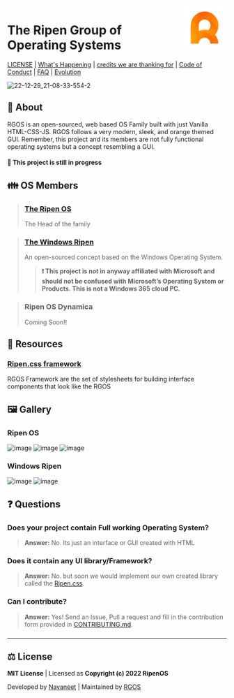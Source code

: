 <img align="right" width="100" height="100" src="Assets/General/ripenOs.png">

# The Ripen Group of Operating Systems
 [LICENSE](LICENSE) | [What's Happening](Docs/Changelog.md) | [credits we are thanking for](Docs/Credits.md) | [Code of Conduct](CODE_OF_CONDUCT.md) | [FAQ](https://github.com/ripenos/ripenos.github.io/#Questions) | [Evolution](Docs/Evolution.md)
 
 ![22-12-29_21-08-33-554-2](https://user-images.githubusercontent.com/120778877/209983105-1a1e190a-a292-4caf-8c7a-3387c6a66e5e.jpg)

## 🪪 About
 RGOS is an open-sourced, web based OS Family built with just Vanilla HTML-CSS-JS. RGOS follows a very modern, sleek, and orange themed GUI. Remember, this project and its members are not fully functional operating systems but a concept resembling a GUI. 
 #### 🚧 This project is still in progress
 
## 👪 OS Members
> ### [The Ripen OS](https://ripenos.github.io/Ripenos)
> The Head of the family

> ### [The Windows Ripen](https://ripenos.github.io/WinRipen)
> An open-sourced concept based on the Windows Operating System.
> > **❗ This project is not in anyway affiliated with Microsoft and should not be confused with Microsoft’s Operating System or Products. This is not a Windows 365 cloud PC.**

> ### Ripen OS Dynamica
> Coming Soon!!

## 🎒 Resources
### [Ripen.css framework](https://ripenos.github.io/Docs/frameworks/frameworks.html)
RGOS Framework are the set of stylesheets for building interface components that look like the RGOS

## 🖼️ Gallery

### Ripen OS

![image](https://user-images.githubusercontent.com/120778877/229289651-0974c22e-3dd2-49d0-9852-5a44060fc37a.png)
![image](https://user-images.githubusercontent.com/120778877/229289709-81825be2-d6d4-43a6-bbe6-0bb5c712b7f2.png)
![image](https://user-images.githubusercontent.com/120778877/229289883-759e93b3-03aa-42ef-8b01-0c5c4863346a.png)

### Windows Ripen

![image](https://user-images.githubusercontent.com/120778877/227715549-f398121f-1f23-400f-9ffd-da5573bea5b7.png)
![image](https://user-images.githubusercontent.com/120778877/227715613-314bc538-fdc2-43c4-957c-4ca7225de0ba.png)

## ❓ Questions

### Does your project contain Full working Operating System?
> **Answer:** No. Its just an interface or GUI created with HTML

### Does it contain any UI library/Framework?
> **Answer:** No. but soon we would implement our own created library called the [Ripen.css](https://ripenos.github.io/Docs/frameworks/frameworks.html).

### Can I contribute?
> **Answer:** Yes! Send an Issue, Pull a request and fill in the contribution form provided in [CONTRIBUTING.md](CONTRIBUTING.md).

### 
<hr>

## ⚖️ License
**MIT License** | Licensed as **Copyright (c) 2022 RipenOS**

Developed by [Navaneet](https://github.com/navaneet239) | Maintained by [RGOS](https://github.com/ripenos)
